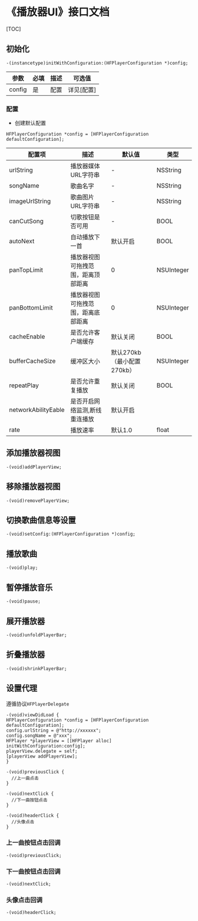# 《播放器UI》接口文档
[TOC]
## 初始化
```objc
-(instancetype)initWithConfiguration:(HFPlayerConfiguration *)config;
```
| 参数 | 必填 | 描述 | 可选值 |
|---|---|---|---|
| config | 是 | 配置 | 详见[配置] |

### 配置

- 创建默认配置
```objc
HFPlayerConfiguration *config = [HFPlayerConfiguration defaultConfiguration];
```
| 配置项 | 描述 | 默认值 | 类型 |
|---|---|---|---|
| urlString | 播放器媒体URL字符串 | - | NSString |
| songName | 歌曲名字 | - | NSString |
| imageUrlString | 歌曲图片URL字符串 | - | NSString |
| canCutSong | 切歌按钮是否可用 | - | BOOL |
| autoNext | 自动播放下一首 | 默认开启 | BOOL |
| panTopLimit | 播放器视图可拖拽范围，距离顶部距离 | 0 | NSUInteger |
| panBottomLimit | 播放器视图可拖拽范围，距离底部距离 | 0 | NSUInteger |
| cacheEnable | 是否允许客户端缓存 | 默认关闭 | BOOL | 
| bufferCacheSize | 缓冲区大小 | 默认270kb（最小配置270kb） | NSUInteger |
| repeatPlay | 是否允许重复播放 | 默认关闭 | BOOL |
| networkAbilityEable | 是否开启网络监测,断线重连播放 | 默认开启 |
| rate | 播放速率 | 默认1.0 | float |

## 添加播放器视图
```objc
-(void)addPlayerView;
```

## 移除播放器视图
```objc
-(void)removePlayerView;
```

## 切换歌曲信息等设置
```objc
-(void)setConfig:(HFPlayerConfiguration *)config;
```

## 播放歌曲
```objc
-(void)play;
```

## 暂停播放音乐
```objc
-(void)pause;
```

## 展开播放器
```objc
-(void)unfoldPlayerBar;
```

## 折叠播放器
```objc
-(void)shrinkPlayerBar;
```

## 设置代理
遵循协议`HFPlayerDelegate`
```objc
-(void)viewDidLoad {
HFPlayerConfiguration *config = [HFPlayerConfiguration defaultConfiguration];
config.urlString = @"http://xxxxxx";
config.songName = @"xxx";
HFPlayer *playerView = [[HFPlayer alloc] initWithConfiguration:config];
playerView.delegate = self;
[playerView addPlayerView];
}

-(void)previousClick {
  //上一曲点击
}

-(void)nextClick {
  //下一曲按钮点击
}

-(void)headerClick {
  //头像点击
}

```

### 上一曲按钮点击回调
```objc
-(void)previousClick;
```
### 下一曲按钮点击回调
```objc
-(void)nextClick;
```
### 头像点击回调
```objc
-(void)headerClick;
```


